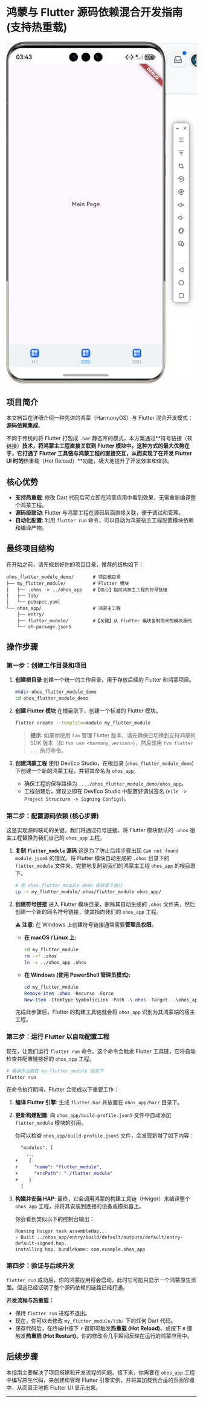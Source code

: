 # 鸿蒙与 Flutter 源码依赖混合开发指南 (支持热重载)

![运行本项目您将得到](img.png)

## 项目简介

本文档旨在详细介绍一种先进的鸿蒙（HarmonyOS）与 Flutter 混合开发模式：**源码依赖集成**。

不同于传统的将 Flutter 打包成 `.har` 静态库的模式，本方案通过**符号链接（软链接）**技术，将鸿蒙主工程直接关联到 Flutter 模块中。这种方式的最大优势在于，它打通了 Flutter 工具链与鸿蒙工程的直接交互，从而实现了在开发 Flutter UI 时的**热重载（Hot Reload）**功能，极大地提升了开发效率和体验。

## 核心优势

-   **支持热重载**: 修改 Dart 代码后可立即在鸿蒙应用中看到效果，无需重新编译整个鸿蒙工程。
-   **源码级联动**: Flutter 与鸿蒙工程在源码层面直接关联，便于调试和管理。
-   **自动化配置**: 利用 `flutter run` 命令，可以自动为鸿蒙宿主工程配置模块依赖和编译产物。

## 最终项目结构

在开始之前，请先规划好你的项目目录，推荐的结构如下：

```
ohos_flutter_module_demo/       # 项目根目录
├── my_flutter_module/          # Flutter 模块
│   ├── .ohos -> ../ohos_app    #【核心】指向鸿蒙主工程的符号链接
│   ├── lib/
│   └── pubspec.yaml
└── ohos_app/                   # 鸿蒙主工程
    ├── entry/
    ├── flutter_module/         #【关键】从 Flutter 模块复制而来的模块源码
    └── oh-package.json5
```

## 操作步骤

### 第一步：创建工作目录和项目

1.  **创建根目录**
    创建一个统一的工作目录，用于存放后续的 Flutter 和鸿蒙项目。
    ```bash
    mkdir ohos_flutter_module_demo
    cd ohos_flutter_module_demo
    ```

2.  **创建 Flutter 模块**
    在根目录下，创建一个标准的 Flutter 模块。
    ```bash
    flutter create --template=module my_flutter_module
    ```
    > **提示**: 如果你使用 `fvm` 管理 Flutter 版本，请先确保已切换到支持鸿蒙的 SDK 版本（如 `fvm use <harmony_version>`），然后使用 `fvm flutter ...` 执行命令。

3.  **创建鸿蒙工程**
    使用 DevEco Studio，在根目录 (`ohos_flutter_module_demo`) 下创建一个新的鸿蒙工程，并将其命名为 `ohos_app`。
    -   确保工程的保存路径为 `..../ohos_flutter_module_demo/ohos_app`。
    -   工程创建后，建议立即在 DevEco Studio 中配置好调试签名 (`File -> Project Structure -> Signing Configs`)。

### 第二步：配置源码依赖 (核心步骤)

这是实现源码联动的关键。我们将通过符号链接，将 Flutter 模块默认的 `.ohos` 宿主工程替换为我们自己的 `ohos_app` 工程。

1.  **复制 `flutter_module` 源码**
    这是为了防止后续步骤出现 `Can not found module.json5` 的错误。将 Flutter 模块自动生成的 `.ohos` 目录下的 `flutter_module` 文件夹，完整地复制到我们的鸿蒙主工程 `ohos_app` 的根目录下。

    ```bash
    # 在 ohos_flutter_module_demo 根目录下执行
    cp -r my_flutter_module/.ohos/flutter_module ohos_app/
    ```

2.  **创建符号链接**
    进入 Flutter 模块目录，删除其自动生成的 `.ohos` 文件夹，然后创建一个新的同名符号链接，使其指向我们的 `ohos_app` 工程。

    **⚠️ 注意**: 在 Windows 上创建符号链接通常需要**管理员权限**。

    *   **在 macOS / Linux 上:**
        ```bash
        cd my_flutter_module
        rm -rf .ohos
        ln -s ../ohos_app .ohos
        ```

    *   **在 Windows (使用 PowerShell 管理员模式):**
        ```powershell
        cd my_flutter_module
        Remove-Item .ohos -Recurse -Force
        New-Item -ItemType SymbolicLink -Path .\.ohos -Target ..\ohos_app
        ```

    完成此步骤后，Flutter 的构建工具链就会将 `ohos_app` 识别为其鸿蒙端的宿主工程。

### 第三步：运行 Flutter 以自动配置工程

现在，让我们运行 `flutter run` 命令。这个命令会触发 Flutter 工具链，它将自动检查并配置链接好的 `ohos_app` 工程。

```bash
# 确保你当前在 my_flutter_module 目录下
flutter run
```

在命令执行期间，Flutter 会完成以下重要工作：
1.  **编译 Flutter 引擎**: 生成 `flutter.har` 并放置在 `ohos_app/har/` 目录下。
2.  **更新构建配置**: 向 `ohos_app/build-profile.json5` 文件中自动添加 `flutter_module` 模块的引用。

    你可以检查 `ohos_app/build-profile.json5` 文件，会发现新增了如下内容：
    ```diff
      "modules": [
        ...
    +    {
    +      "name": "flutter_module",
    +      "srcPath": "./flutter_module"
    +    }
      ]
    ```

3.  **构建并安装 HAP**: 最终，它会调用鸿蒙的构建工具链（Hvigor）来编译整个 `ohos_app` 工程，并将其安装到连接的设备或模拟器上。

    你会看到类似以下的控制台输出：
    ```
    Running Hvigor task assembleHap...
    ✓ Built ../ohos_app/entry/build/default/outputs/default/entry-default-signed.hap.
    installing hap. bundleName: com.example.ohos_app
    ```

### 第四步：验证与后续开发

`flutter run` 成功后，你的鸿蒙应用将会启动，此时它可能只显示一个鸿蒙原生页面。但这已经证明了整个源码依赖的链路已经打通。

**开发流程与热重载：**
-   保持 `flutter run` 进程不退出。
-   现在，你可以去修改 `my_flutter_module/lib/` 下的任何 Dart 代码。
-   保存代码后，在终端中按下 `r` 键即可触发**热重载 (Hot Reload)**，或按下 `R` 键触发**热重启 (Hot Restart)**。你的修改会几乎瞬间反映在运行的鸿蒙应用中。

## 后续步骤

本指南主要解决了项目搭建和开发流程的问题。接下来，你需要在 `ohos_app` 工程中编写原生代码，来创建和管理 Flutter 引擎实例，并将其加载到合适的页面容器中，从而真正地把 Flutter UI 显示出来。

---